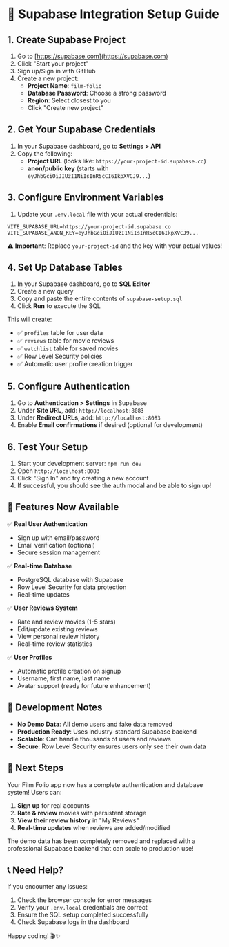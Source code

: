 # 🚀 Supabase Integration Setup Guide

## **1. Create Supabase Project**

1. Go to [https://supabase.com](https://supabase.com)
2. Click "Start your project" 
3. Sign up/Sign in with GitHub
4. Create a new project:
   - **Project Name**: `film-folio`
   - **Database Password**: Choose a strong password
   - **Region**: Select closest to you
   - Click "Create new project"

## **2. Get Your Supabase Credentials**

1. In your Supabase dashboard, go to **Settings > API**
2. Copy the following:
   - **Project URL** (looks like: `https://your-project-id.supabase.co`)
   - **anon/public key** (starts with `eyJhbGciOiJIUzI1NiIsInR5cCI6IkpXVCJ9...`)

## **3. Configure Environment Variables**

1. Update your `.env.local` file with your actual credentials:

```env
VITE_SUPABASE_URL=https://your-project-id.supabase.co
VITE_SUPABASE_ANON_KEY=eyJhbGciOiJIUzI1NiIsInR5cCI6IkpXVCJ9...
```

⚠️ **Important**: Replace `your-project-id` and the key with your actual values!

## **4. Set Up Database Tables**

1. In your Supabase dashboard, go to **SQL Editor**
2. Create a new query
3. Copy and paste the entire contents of `supabase-setup.sql`
4. Click **Run** to execute the SQL

This will create:
- ✅ `profiles` table for user data
- ✅ `reviews` table for movie reviews  
- ✅ `watchlist` table for saved movies
- ✅ Row Level Security policies
- ✅ Automatic user profile creation trigger

## **5. Configure Authentication**

1. Go to **Authentication > Settings** in Supabase
2. Under **Site URL**, add: `http://localhost:8083`
3. Under **Redirect URLs**, add: `http://localhost:8083`
4. Enable **Email confirmations** if desired (optional for development)

## **6. Test Your Setup**

1. Start your development server: `npm run dev`
2. Open `http://localhost:8083`
3. Click "Sign In" and try creating a new account
4. If successful, you should see the auth modal and be able to sign up!

## **📱 Features Now Available**

✅ **Real User Authentication**
- Sign up with email/password
- Email verification (optional)
- Secure session management

✅ **Real-time Database**
- PostgreSQL database with Supabase
- Row Level Security for data protection
- Real-time updates

✅ **User Reviews System**
- Rate and review movies (1-5 stars)
- Edit/update existing reviews
- View personal review history
- Real-time review statistics

✅ **User Profiles**
- Automatic profile creation on signup
- Username, first name, last name
- Avatar support (ready for future enhancement)

## **🔧 Development Notes**

- **No Demo Data**: All demo users and fake data removed
- **Production Ready**: Uses industry-standard Supabase backend
- **Scalable**: Can handle thousands of users and reviews
- **Secure**: Row Level Security ensures users only see their own data

## **🚀 Next Steps**

Your Film Folio app now has a complete authentication and database system! Users can:

1. **Sign up** for real accounts
2. **Rate & review** movies with persistent storage
3. **View their review history** in "My Reviews"
4. **Real-time updates** when reviews are added/modified

The demo data has been completely removed and replaced with a professional Supabase backend that can scale to production use!

## **📞 Need Help?**

If you encounter any issues:
1. Check the browser console for error messages
2. Verify your `.env.local` credentials are correct
3. Ensure the SQL setup completed successfully
4. Check Supabase logs in the dashboard

Happy coding! 🎬✨